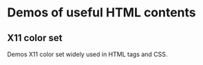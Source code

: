 # Demos of useful HTML contents

## X11 color set

Demos X11 color set widely used in HTML tags and CSS.
